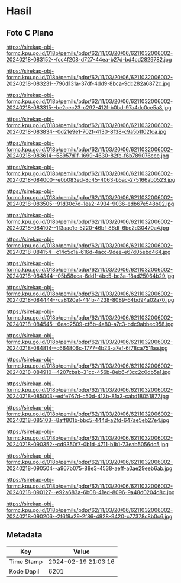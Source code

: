 # Hasil

## Foto C Plano

https://sirekap-obj-formc.kpu.go.id/018b/pemilu/pdpr/62/11/03/20/06/6211032006002-20240218-083152--fcc4f208-d727-44ea-b27d-bd4cd2829782.jpg

https://sirekap-obj-formc.kpu.go.id/018b/pemilu/pdpr/62/11/03/20/06/6211032006002-20240218-083231--796d131a-37df-4dd9-8bca-9dc282a6872c.jpg

https://sirekap-obj-formc.kpu.go.id/018b/pemilu/pdpr/62/11/03/20/06/6211032006002-20240218-083315--be2cec23-c292-412f-b0bd-97a4dc0ce5a8.jpg

https://sirekap-obj-formc.kpu.go.id/018b/pemilu/pdpr/62/11/03/20/06/6211032006002-20240218-083834--0d21e9e1-702f-4130-8f38-c9a5b1f02fca.jpg

https://sirekap-obj-formc.kpu.go.id/018b/pemilu/pdpr/62/11/03/20/06/6211032006002-20240218-083614--58957d1f-1699-4630-82fe-f6b789076cce.jpg

https://sirekap-obj-formc.kpu.go.id/018b/pemilu/pdpr/62/11/03/20/06/6211032006002-20240218-084000--e0b083ed-8c45-4063-b5ac-275166ab0523.jpg

https://sirekap-obj-formc.kpu.go.id/018b/pemilu/pdpr/62/11/03/20/06/6211032006002-20240218-083505--91d30c7d-1ea2-4934-9036-edb67e548b02.jpg

https://sirekap-obj-formc.kpu.go.id/018b/pemilu/pdpr/62/11/03/20/06/6211032006002-20240218-084102--1f3aac1e-5220-46bf-86df-6be2d30470a4.jpg

https://sirekap-obj-formc.kpu.go.id/018b/pemilu/pdpr/62/11/03/20/06/6211032006002-20240218-084154--c14c5c1a-616d-4acc-9dee-e67d05ebd464.jpg

https://sirekap-obj-formc.kpu.go.id/018b/pemilu/pdpr/62/11/03/20/06/6211032006002-20240218-084344--05b58eca-6dd1-4bc5-bc3a-18ad25064b29.jpg

https://sirekap-obj-formc.kpu.go.id/018b/pemilu/pdpr/62/11/03/20/06/6211032006002-20240218-084444--ca8120ef-414b-4238-8089-64bd94a02a70.jpg

https://sirekap-obj-formc.kpu.go.id/018b/pemilu/pdpr/62/11/03/20/06/6211032006002-20240218-084545--6ead2509-cf6b-4a80-a7c3-bdc9abbec958.jpg

https://sirekap-obj-formc.kpu.go.id/018b/pemilu/pdpr/62/11/03/20/06/6211032006002-20240218-084814--c664806c-1777-4b23-a7ef-6f78ca7511aa.jpg

https://sirekap-obj-formc.kpu.go.id/018b/pemilu/pdpr/62/11/03/20/06/6211032006002-20240218-084910--4207cbab-31cc-456b-8eb6-f3cc2c0db5a1.jpg

https://sirekap-obj-formc.kpu.go.id/018b/pemilu/pdpr/62/11/03/20/06/6211032006002-20240218-085003--edfe767d-c50d-413b-81a3-cabd18051877.jpg

https://sirekap-obj-formc.kpu.go.id/018b/pemilu/pdpr/62/11/03/20/06/6211032006002-20240218-085103--8aff801b-bbc5-444d-a2fd-647ae5eb27e4.jpg

https://sirekap-obj-formc.kpu.go.id/018b/pemilu/pdpr/62/11/03/20/06/6211032006002-20240218-090352--cd9350f7-0b1d-4711-b1b1-73eab5056dc5.jpg

https://sirekap-obj-formc.kpu.go.id/018b/pemilu/pdpr/62/11/03/20/06/6211032006002-20240218-090504--a967b075-88e3-4538-aeff-a0ae29eeb6ab.jpg

https://sirekap-obj-formc.kpu.go.id/018b/pemilu/pdpr/62/11/03/20/06/6211032006002-20240218-090127--e92a683a-6b08-41ed-8096-9a48d0204d8c.jpg

https://sirekap-obj-formc.kpu.go.id/018b/pemilu/pdpr/62/11/03/20/06/6211032006002-20240218-090206--2f6f9a29-2f86-4928-9420-c77378c8b0c6.jpg


## Metadata

| Key        | Value               |
| ---------- | ------------------- |
| Time Stamp | 2024-02-19 21:03:16 |
| Kode Dapil | 6201                |



